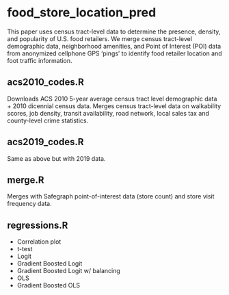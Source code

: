 # food_store_location_pred
This paper uses census tract-level data to determine the presence, density, and popularity of U.S. food retailers. We merge census tract-level demographic data, neighborhood amenities, and Point of Interest (POI) data from anonymized cellphone GPS ‘pings’ to identify food retailer location and foot traffic information. 

## acs2010_codes.R 
Downloads ACS 2010 5-year average census tract level demographic data + 2010 dicennial census data. Merges census tract-level data on walkability scores, job density, transit availability, road network, local sales tax and county-level crime statistics. 

## acs2019_codes.R 
Same as above but with 2019 data. 

## merge.R 
Merges with Safegraph point-of-interest data (store count) and store visit frequency data. 

## regressions.R

* Correlation plot
* t-test
* Logit
* Gradient Boosted Logit
* Gradient Boosted Logit w/ balancing
* OLS
* Gradient Boosted OLS 
